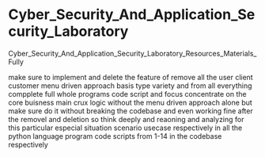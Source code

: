 # Cyber_Security_And_Application_Security_Laboratory
Cyber_Security_And_Application_Security_Laboratory_Resources_Materials_Fully



make sure to implement and delete the feature of remove all the user client customer menu driven approach basis type variety and from all everything compplete full whole programs code script and focus concentrate on the core buisness main crux logic without the menu driven approach alone but make sure do it without breaking the codebase and even working fine after the removel and deletion so think deeply and reaoning and analyzing for this particular especial situation scenario usecase respectively in all the python language program code scripts from 1-14 in the codebase respectively